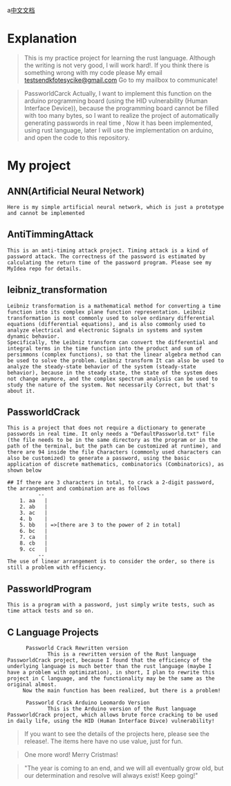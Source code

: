 a[中文文档](./README_CN.md)
# Explanation
  > This is my practice project for learning the rust language. Although the writing is not very good, I will work hard!.
  > If you think there is something wrong with my code please
  	 My email
		testsendkfotesycike@gmail.com
	Go to my mailbox to communicate!

  > PassworldCarck Actually, I want to implement this function on the arduino programming board (using the HID vulnerability (Human Interface Device)), because the programming board cannot be filled with too many bytes, so I want to realize the project of automatically generating passwords in real time , Now it has been implemented, using rust language, later I will use the implementation on arduino, and open the code to this repository.

# My project
  ## ANN(Artificial Neural Network)
	Here is my simple artificial neural network, which is just a prototype and cannot be implemented
  ## AntiTimmingAttack
  	This is an anti-timing attack project. Timing attack is a kind of password attack. The correctness of the password is estimated by calculating the return time of the password program. Please see my MyIdea repo for details.
  ## leibniz_transformation
  	Leibniz transformation is a mathematical method for converting a time function into its complex plane function representation. Leibniz transformation is most commonly used to solve ordinary differential equations (differential equations), and is also commonly used to analyze electrical and electronic Signals in systems and system dynamic behavior.
	Specifically, the Leibniz transform can convert the differential and integral terms in the time function into the product and sum of persimmons (complex functions), so that the linear algebra method can be used to solve the problem. Leibniz transform It can also be used to analyze the steady-state behavior of the system (steady-state behavior), because in the steady state, the state of the system does not change anymore, and the complex spectrum analysis can be used to study the nature of the system. Not necessarily Correct, but that's about it.
  
  ## PassworldCrack 
  	This is a project that does not require a dictionary to generate passwords in real time. It only needs a "DefaultPassworld.txt" file (the file needs to be in the same directory as the program or in the path of the terminal, but the path can be customized at runtime), and there are 94 inside the file Characters (commonly used characters can also be customized) to generate a password, using the basic application of discrete mathematics, combinatorics (Combinatorics), as shown below

	## If there are 3 characters in total, to crack a 2-digit password, the arrangement and combination are as follows
		      --
		1. aa   |
		2. ab   |
		3. ac   |
		4. b    |
		5. bb   | =>[there are 3 to the power of 2 in total]
		6. bc   |
		7. ca   |
		8. cb   |
		9. cc   |
		      --
	The use of linear arrangement is to consider the order, so there is still a problem with efficiency.
  ## PassworldProgram
  	This is a program with a password, just simply write tests, such as time attack tests and so on.
  
  ## C Language Projects
          Passworld Crack Rewritten version
                 This is a rewritten version of the Rust language PassworldCrack project, because I found that the efficiency of the underlying language is much better than the rust language (maybe I have a problem with optimization), in short, I plan to rewrite this project in C language, and the functionality may be the same as the original almost.
		 Now the main function has been realized, but there is a problem!

          Passworld Crack Arduino Leomardo Version
                 This is the Arduino version of the Rust language PassworldCrack project, which allows brute force cracking to be used in daily life, using the HID (Human Interface Divce) vulnerability!

> If you want to see the details of the projects here, please see the release!.
> The items here have no use value, just for fun.




> One more word! Merry Cristmas!




> "The year is coming to an end, and we will all eventually grow old, but our determination and resolve will always exist! Keep going!"
